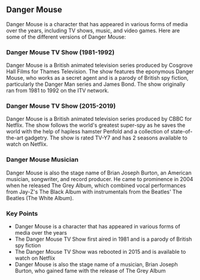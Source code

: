 ## Danger Mouse

Danger Mouse is a character that has appeared in various forms of media over the years, including TV shows, music, and video games. Here are some of the different versions of Danger Mouse:

### Danger Mouse TV Show (1981-1992)

Danger Mouse is a British animated television series produced by Cosgrove Hall Films for Thames Television. The show features the eponymous Danger Mouse, who works as a secret agent and is a parody of British spy fiction, particularly the Danger Man series and James Bond. The show originally ran from 1981 to 1992 on the ITV network.

### Danger Mouse TV Show (2015-2019)

Danger Mouse is a British animated television series produced by CBBC for Netflix. The show follows the world's greatest super-spy as he saves the world with the help of hapless hamster Penfold and a collection of state-of-the-art gadgetry. The show is rated TV-Y7 and has 2 seasons available to watch on Netflix.

### Danger Mouse Musician

Danger Mouse is also the stage name of Brian Joseph Burton, an American musician, songwriter, and record producer. He came to prominence in 2004 when he released The Grey Album, which combined vocal performances from Jay-Z's The Black Album with instrumentals from the Beatles' The Beatles (The White Album).

### Key Points
- Danger Mouse is a character that has appeared in various forms of media over the years
- The Danger Mouse TV Show first aired in 1981 and is a parody of British spy fiction
- The Danger Mouse TV Show was rebooted in 2015 and is available to watch on Netflix
- Danger Mouse is also the stage name of a musician, Brian Joseph Burton, who gained fame with the release of The Grey Album
